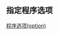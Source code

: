 ## 指定程序选项
[程序选项(option)](./invoke%20mysql%20program/%E7%A8%8B%E5%BA%8F%E9%80%89%E9%A1%B9(option).md)
